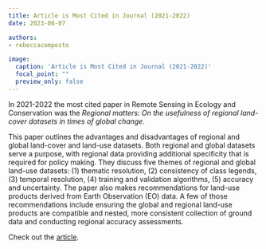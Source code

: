 ```yaml
---
title: Article is Most Cited in Journal (2021-2022)
date: 2023-06-07

authors:
- rebeccacomposto

image:
  caption: 'Article is Most Cited in Journal (2021-2022)'
  focal_point: ""
  preview_only: false
---
```


In 2021-2022 the most cited paper in Remote Sensing in Ecology and Conservation was the <i>Regional matters: On the usefulness of regional land-cover datasets in times of global change</i>.

<!--more-->
This paper outlines the advantages and disadvantages of regional and global land-cover and land-use datasets. Both regional and global datasets serve a purpose, with regional data providing additional specificity that is required for policy making. They discuss five themes of regional and global land-use datasets: (1) thematic resolution, (2) consistency of class legends, (3) temporal resolution, (4) training and validation algorithms, (5) accuracy and uncertainty. The paper also makes recommendations for land-use products derived from Earth Observation (EO) data. A few of those recommendations include ensuring the global and regional land-use products are compatible and nested, more consistent collection of ground data and conducting regional accuracy assessments.

Check out the <a href="https://zslpublications.onlinelibrary.wiley.com/doi/full/10.1002/rse2.248">article</a>.


